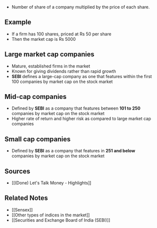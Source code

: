 - Number of share of a company multiplied by the price of each share.

## Example
- If a firm has 100 shares, priced at Rs 50 per share
- Then the market cap is Rs 5000

## Large market cap companies
- Mature, established firms in the market
- Known for giving dividends rather than rapid growth
- **SEBI** defines a large-cap company as one that features within the first 100 companies by market cap on the stock market

## Mid-cap companies
- Defined by **SEBI** as a company that features between **101 to 250** companies by market cap on the stock market
- Higher rate of return and higher risk as compared to large market cap companies

## Small cap companies
- Defined by **SEBI** as a company that features in **251 and below** companies by market cap on the stock market

## Sources
- [[(Done) Let's Talk Money - Highlights]]

## Related Notes
- [[Sensex]]
- [[Other types of indices in the market]]
- [[Securities and Exchange Board of India (SEBI)]]